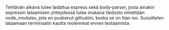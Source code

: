 Tehtävän aikana tulee ladattua express sekä body-parser, josta ainakin expressin lataamisen yhteydessä tulee mukana tiedosto nimeltään node_modules, jota en puskenut githubiin, koska se on liian iso. Suosittelen lataamaan terminaalin kautta molemmat ennen testaamista.
